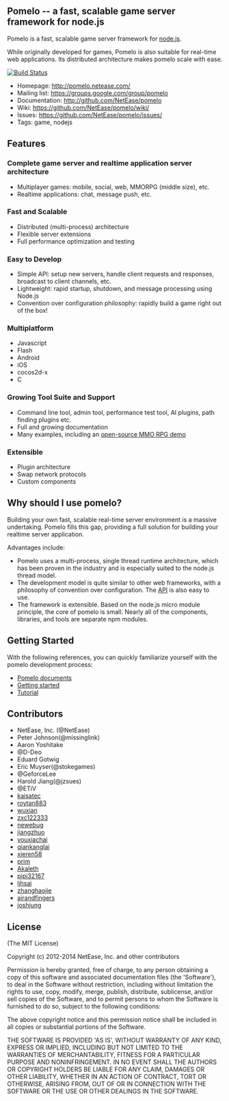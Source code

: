 ## Pomelo -- a fast, scalable game server framework for node.js

Pomelo is a fast, scalable game server framework for [node.js](http://nodejs.org).

While originally developed for games, Pomelo is also suitable for real-time web applications. Its distributed architecture makes pomelo scale with ease.

[![Build Status](https://travis-ci.org/NetEase/pomelo.svg?branch=master)](https://travis-ci.org/NetEase/pomelo)

 * Homepage: <http://pomelo.netease.com/>
 * Mailing list: <https://groups.google.com/group/pomelo>
 * Documentation: <http://github.com/NetEase/pomelo>
 * Wiki: <https://github.com/NetEase/pomelo/wiki/>
 * Issues: <https://github.com/NetEase/pomelo/issues/>
 * Tags: game, nodejs

## Features

### Complete game server and realtime application server architecture

* Multiplayer games: mobile, social, web, MMORPG (middle size), etc.
* Realtime applications: chat, message push, etc.

### Fast and Scalable

* Distributed (multi-process) architecture
* Flexible server extensions
* Full performance optimization and testing

### Easy to Develop

* Simple API: setup new servers, handle client requests and responses, broadcast to client channels, etc.
* Lightweight: rapid startup, shutdown, and message processing using Node.js
* Convention over configuration philosophy: rapidly build a game right out of the box!

### Multiplatform

* Javascript
* Flash
* Android
* iOS
* cocos2d-x
* C

### Growing Tool Suite and Support

* Command line tool, admin tool, performance test tool, AI plugins, path finding plugins etc.
* Full and growing documentation
* Many examples, including an [open-source MMO RPG demo](https://github.com/NetEase/pomelo/wiki/Introduction-to--Lord-of-Pomelo)

### Extensible

* Plugin architecture
* Swap network protocols
* Custom components

## Why should I use pomelo?

Building your own fast, scalable real-time server environment is a massive undertaking. Pomelo fills this gap, providing a full solution for building your realtime server application.

Advantages include:

* Pomelo uses a multi-process, single thread runtime architecture, which has been proven in the industry and is especially suited to the node.js thread model.
* The development model is quite similar to other web frameworks, with a philosophy of convention over configuration. The [API](http://pomelo.netease.com/api.html) is also easy to use.
* The framework is extensible. Based on the node.js micro module principle, the core of pomelo is small. Nearly all of the components, libraries, and tools are separate npm modules.

## Getting Started

With the following references, you can quickly familiarize yourself with the pomelo development process:
* [Pomelo documents](https://github.com/NetEase/pomelo/wiki)
* [Getting started](https://github.com/NetEase/pomelo/wiki/Welcome-to-Pomelo)
* [Tutorial](https://github.com/NetEase/pomelo/wiki/Preface)

## Contributors
* NetEase, Inc. (@NetEase)
* Peter Johnson(@missinglink)
* Aaron Yoshitake 
* @D-Deo 
* Eduard Gotwig
* Eric Muyser(@stokegames)
* @GeforceLee
* Harold Jiang(@jzsues)
* @ETiV
* [kaisatec](https://github.com/kaisatec)
* [roytan883](https://github.com/roytan883)
* [wuxian](https://github.com/wuxian)
* [zxc122333](https://github.com/zxc122333)
* [newebug](https://github.com/newebug)
* [jiangzhuo](https://github.com/jiangzhuo)
* [youxiachai](https://github.com/youxiachai)
* [qiankanglai](https://github.com/qiankanglai)
* [xieren58](https://github.com/xieren58)
* [prim](https://github.com/prim)
* [Akaleth](https://github.com/Akaleth)
* [pipi32167](https://github.com/pipi32167)
* [ljhsai](https://github.com/ljhsai)
* [zhanghaojie](https://github.com/zhanghaojie)
* [airandfingers](https://github.com/airandfingers)
* [joshjung](https://github.com/joshjung)

## License

(The MIT License)

Copyright (c) 2012-2014 NetEase, Inc. and other contributors

Permission is hereby granted, free of charge, to any person obtaining
a copy of this software and associated documentation files (the
'Software'), to deal in the Software without restriction, including
without limitation the rights to use, copy, modify, merge, publish,
distribute, sublicense, and/or sell copies of the Software, and to
permit persons to whom the Software is furnished to do so, subject to
the following conditions:

The above copyright notice and this permission notice shall be
included in all copies or substantial portions of the Software.

THE SOFTWARE IS PROVIDED 'AS IS', WITHOUT WARRANTY OF ANY KIND,
EXPRESS OR IMPLIED, INCLUDING BUT NOT LIMITED TO THE WARRANTIES OF
MERCHANTABILITY, FITNESS FOR A PARTICULAR PURPOSE AND NONINFRINGEMENT.
IN NO EVENT SHALL THE AUTHORS OR COPYRIGHT HOLDERS BE LIABLE FOR ANY
CLAIM, DAMAGES OR OTHER LIABILITY, WHETHER IN AN ACTION OF CONTRACT,
TORT OR OTHERWISE, ARISING FROM, OUT OF OR IN CONNECTION WITH THE
SOFTWARE OR THE USE OR OTHER DEALINGS IN THE SOFTWARE.